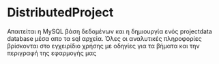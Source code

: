 # DistributedProject
Απαιτείται η MySQL βάση δεδομένων και η δημιουργία ενός projectdata database μέσα απο τα sql αρχεία. Όλες οι αναλυτικές πληροφορίες βρίσκονται στο εγχειρίδιο χρήσης με οδηγίες για τα βήματα και την περιγραφή της εφαρμογής μας
